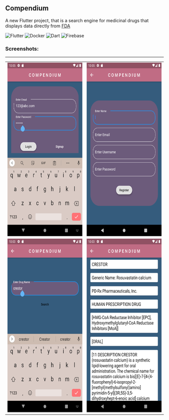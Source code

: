 ## Compendium

A new Flutter project, that is a search engine for medicinal drugs that displays data directly from [FDA](https://open.fda.gov/)

<img src="https://img.shields.io/badge/Flutter-02569B?style=for-the-badge&logo=flutter&logoColor=white" alt="Flutter"/> <img src="https://img.shields.io/badge/Docker-2CA5E0?style=for-the-badge&logo=docker&logoColor=white" alt="Docker"/> <img src="https://img.shields.io/badge/Dart-0175C2?style=for-the-badge&logo=dart&logoColor=white" alt="Dart"/> <img src="https://img.shields.io/badge/firebase-ffca28?style=for-the-badge&logo=firebase&logoColor=black" alt="Firebase"/>

### Screenshots:

----
<table>
    <tr>
      <td><img src="https://github.com/kevkanae/compendium/blob/main/extra/1.png" alt="App SS" width="300" height="550" /></td>
      <td><img src="https://github.com/kevkanae/compendium/blob/main/extra/2.png" alt="App SS" width="300" height="550" /></td>
    </tr>
    <tr>
      <td><img src="https://github.com/kevkanae/compendium/blob/main/extra/3.png" alt="App SS" width="300" height="550" /></td>
      <td><img src="https://github.com/kevkanae/compendium/blob/main/extra/4.png" alt="App SS" width="300" height="550" /></td>
    </tr>
  </table>

